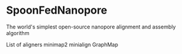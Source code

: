 # SpoonFedNanopore
The world's simplest open-source nanopore alignment and assembly algorithm

List of aligners
minimap2
minialign
GraphMap

